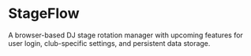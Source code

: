# StageFlow
 A browser-based DJ stage rotation manager with upcoming features for user login, club-specific settings, and persistent data storage.
